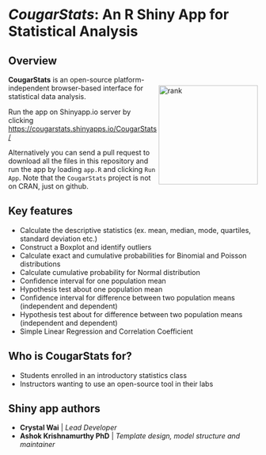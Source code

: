 <!---
![CougarStats logo](https://github.com/cwai097/COMP5690/blob/master/www/CougarStats.png)
-->

# _CougarStats_: An R Shiny App for Statistical Analysis

## Overview

<img align="right" src="https://github.com/cwai097/COMP5690/blob/master/www/CougarStats.png" alt="rank" width="200" style="margin-top: 20px" /> 

**CougarStats** is an open-source platform-independent browser-based interface for statistical data analysis. 

Run the app on Shinyapp.io server by clicking <https://cougarstats.shinyapps.io/CougarStats/>

Alternatively you can send a pull request to download all the files in this repository and run the app by loading `app.R` and clicking `Run App`. Note that the ``CougarStats`` project is not on CRAN, just on github.

## Key features

- Calculate the descriptive statistics (ex. mean, median, mode, quartiles, standard deviation etc.)
- Construct a Boxplot and identify outliers
- Calculate exact and cumulative probabilities for Binomial and Poisson distributions
- Calculate cumulative probability for Normal distribution
- Confidence interval for one population mean
- Hypothesis test about one population mean
- Confidence interval for difference between two population means (independent and dependent)
- Hypothesis test about for difference between two population means (independent and dependent)
- Simple Linear Regression and Correlation Coefficient

## Who is CougarStats for?

- Students enrolled in an introductory statistics class
- Instructors wanting to use an open-source tool in their labs

## Shiny app authors

* **Crystal Wai** | *Lead Developer*
* **Ashok Krishnamurthy PhD** | *Template design, model structure and maintainer*
